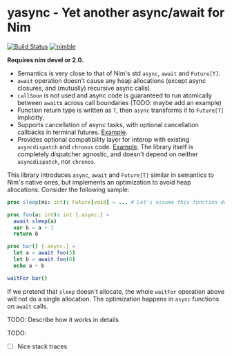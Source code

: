 # yasync - Yet another async/await for Nim

[![Build Status](https://github.com/yglukhov/yasync/actions/workflows/test.yml/badge.svg?branch=main)](https://github.com/yglukhov/yasync/actions?query=branch%3Amain) [![nimble](https://img.shields.io/badge/nimble-black?logo=nim&style=flat&labelColor=171921&color=%23f3d400)](https://nimble.directory/pkg/yasync)

**Requires nim devel or 2.0.**

- Semantics is very close to that of Nim's std `async`, `await` and `Future[T]`.
- `await` operation doesn't cause any heap allocations (except async closures, and (mutually) recursive async calls).
- `callSoon` is not used and async code is guaranteed to run atomically between `await`s across call boundaries (TODO: maybe add an example)
- Function return type is written as `T`, then `async` transforms it to `Future[T]` implicitly.
- Supports cancellation of async tasks, with optional cancellation callbacks in terminal futures. [Example](https://github.com/yglukhov/yasync/blob/main/tests/test6.nim).
- Provides optional compatibility layer for interop with existing `asyncdispatch` and `chronos` code. [Example](https://github.com/yglukhov/yasync/blob/main/tests/test4.nim). The library itself is completely dispatcher agnostic, and doesn't depend on neither `asyncdispatch`, nor `chronos`.

This library introduces `async`, `await` and `Future[T]` similar in semantics to Nim's native ones, but implements an optimization to avoid heap allocations. Consider the following sample:

```nim
proc sleep(ms: int): Future[void] = ... # Let's assume this function doesn't allocate

proc foo(a: int): int {.async.} =
  await sleep(a)
  var b = a + 1
  return b

proc bar() {.async.} =
  let a = await foo(5)
  let b = await foo(6)
  echo a + b

waitFor bar()
```

If we pretend that `sleep` doesn't allocate, the whole `waitFor` operation above will not do a single allocation. The optimization happens in `async` functions on `await` calls.

TODO: Describe how it works in details

TODO:
- [ ] Nice stack traces
